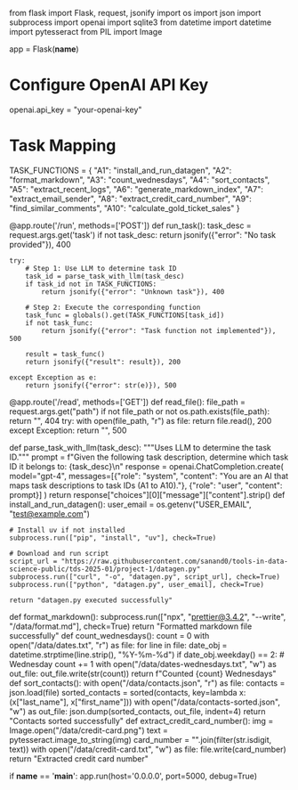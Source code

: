 from flask import Flask, request, jsonify
import os
import json
import subprocess
import openai
import sqlite3
from datetime import datetime
import pytesseract
from PIL import Image

app = Flask(__name__)

# Configure OpenAI API Key
openai.api_key = "your-openai-key"

# Task Mapping
TASK_FUNCTIONS = {
    "A1": "install_and_run_datagen",
    "A2": "format_markdown",
    "A3": "count_wednesdays",
    "A4": "sort_contacts",
    "A5": "extract_recent_logs",
    "A6": "generate_markdown_index",
    "A7": "extract_email_sender",
    "A8": "extract_credit_card_number",
    "A9": "find_similar_comments",
    "A10": "calculate_gold_ticket_sales"
}

@app.route('/run', methods=['POST'])
def run_task():
    task_desc = request.args.get('task')
    if not task_desc:
        return jsonify({"error": "No task provided"}), 400

    try:
        # Step 1: Use LLM to determine task ID
        task_id = parse_task_with_llm(task_desc)
        if task_id not in TASK_FUNCTIONS:
            return jsonify({"error": "Unknown task"}), 400

        # Step 2: Execute the corresponding function
        task_func = globals().get(TASK_FUNCTIONS[task_id])
        if not task_func:
            return jsonify({"error": "Task function not implemented"}), 500

        result = task_func()
        return jsonify({"result": result}), 200

    except Exception as e:
        return jsonify({"error": str(e)}), 500

@app.route('/read', methods=['GET'])
def read_file():
    file_path = request.args.get("path")
    if not file_path or not os.path.exists(file_path):
        return "", 404
    try:
        with open(file_path, "r") as file:
            return file.read(), 200
    except Exception:
        return "", 500

def parse_task_with_llm(task_desc):
    """Uses LLM to determine the task ID."""
    prompt = f"Given the following task description, determine which task ID it belongs to: {task_desc}\n"
    response = openai.ChatCompletion.create(
        model="gpt-4",
        messages=[{"role": "system", "content": "You are an AI that maps task descriptions to task IDs (A1 to A10)."},
                  {"role": "user", "content": prompt}]
    )
    return response["choices"][0]["message"]["content"].strip()
def install_and_run_datagen():
    user_email = os.getenv("USER_EMAIL", "test@example.com")
    
    # Install uv if not installed
    subprocess.run(["pip", "install", "uv"], check=True)

    # Download and run script
    script_url = "https://raw.githubusercontent.com/sanand0/tools-in-data-science-public/tds-2025-01/project-1/datagen.py"
    subprocess.run(["curl", "-o", "datagen.py", script_url], check=True)
    subprocess.run(["python", "datagen.py", user_email], check=True)

    return "datagen.py executed successfully"
def format_markdown():
    subprocess.run(["npx", "prettier@3.4.2", "--write", "/data/format.md"], check=True)
    return "Formatted markdown file successfully"
def count_wednesdays():
    count = 0
    with open("/data/dates.txt", "r") as file:
        for line in file:
            date_obj = datetime.strptime(line.strip(), "%Y-%m-%d")
            if date_obj.weekday() == 2:  # Wednesday
                count += 1
    with open("/data/dates-wednesdays.txt", "w") as out_file:
        out_file.write(str(count))
    return f"Counted {count} Wednesdays"
def sort_contacts():
    with open("/data/contacts.json", "r") as file:
        contacts = json.load(file)
    sorted_contacts = sorted(contacts, key=lambda x: (x["last_name"], x["first_name"]))
    with open("/data/contacts-sorted.json", "w") as out_file:
        json.dump(sorted_contacts, out_file, indent=4)
    return "Contacts sorted successfully"
def extract_credit_card_number():
    img = Image.open("/data/credit-card.png")
    text = pytesseract.image_to_string(img)
    card_number = "".join(filter(str.isdigit, text))
    with open("/data/credit-card.txt", "w") as file:
        file.write(card_number)
    return "Extracted credit card number"


if __name__ == '__main__':
    app.run(host='0.0.0.0', port=5000, debug=True)
